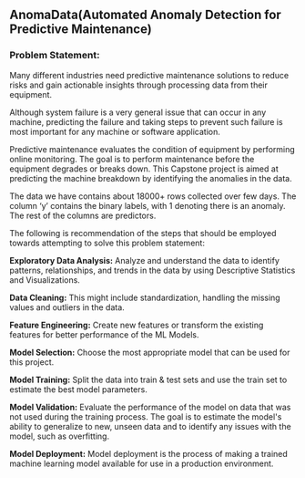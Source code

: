 ## AnomaData(Automated Anomaly Detection for Predictive Maintenance)

### Problem Statement:
Many different industries need predictive maintenance solutions to reduce risks and gain actionable insights through processing data from their equipment.

Although system failure is a very general issue that can occur in any machine, predicting the failure and taking steps to prevent such failure is most important for any machine or software application.

Predictive maintenance evaluates the condition of equipment by performing online monitoring. The goal is to perform maintenance before the equipment degrades or breaks down.
This Capstone project is aimed at predicting the machine breakdown by identifying the anomalies in the data.

The data we have contains about 18000+ rows collected over few days. The column ‘y’ contains the binary labels, with 1 denoting there is an anomaly. The rest of the columns are predictors. 

The following is recommendation of the steps that should be employed towards attempting to solve this problem statement:

**Exploratory Data Analysis:** Analyze and understand the data to identify patterns, relationships, and trends in the data by using Descriptive Statistics and Visualizations.

**Data Cleaning:** This might include standardization, handling the missing values and outliers in the data.

**Feature Engineering:** Create new features or transform the existing features for better performance of the ML Models.

**Model Selection:** Choose the most appropriate model that can be used for this project.

**Model Training:** Split the data into train & test sets and use the train set to estimate the best model parameters.

**Model Validation:** Evaluate the performance of the model on data that was not used during the training process. The goal is to estimate the model's ability to generalize to new, unseen data and to identify any issues with the model, such as overfitting.

**Model Deployment:** Model deployment is the process of making a trained machine learning model available for use in a production environment.

